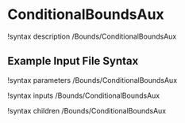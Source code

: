 # ConditionalBoundsAux

!syntax description /Bounds/ConditionalBoundsAux

## Example Input File Syntax

!syntax parameters /Bounds/ConditionalBoundsAux

!syntax inputs /Bounds/ConditionalBoundsAux

!syntax children /Bounds/ConditionalBoundsAux
